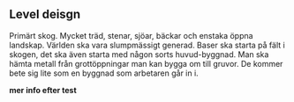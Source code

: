
## Level deisgn

Primärt skog. Mycket träd, stenar, sjöar, bäckar och enstaka öppna landskap.
Världen ska vara slumpmässigt generad. Baser ska starta på fält i skogen, det ska även starta med någon sorts huvud-byggnad. Man ska hämta metall från grottöppningar man kan bygga om till gruvor. De kommer bete sig lite som en byggnad som arbetaren går in i.

**mer info efter test**
